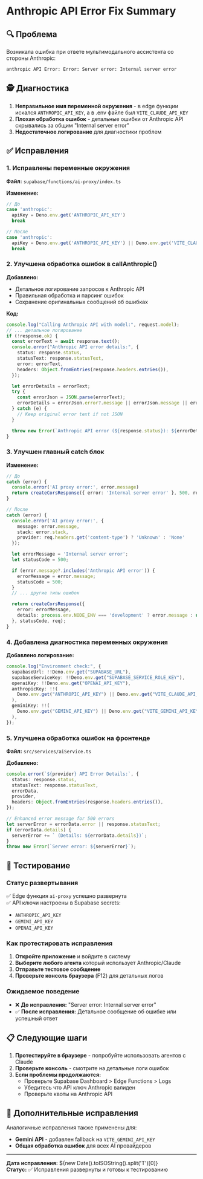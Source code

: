# Anthropic API Error Fix Summary

## 🔍 Проблема

Возникала ошибка при ответе мультимодального ассистента со стороны Anthropic:

```
anthropic API Error: Error: Server error: Internal server error
```

## 🕵️ Диагностика

1. **Неправильное имя переменной окружения** - в edge функции искался `ANTHROPIC_API_KEY`, а в .env файле был `VITE_CLAUDE_API_KEY`
2. **Плохая обработка ошибок** - детальные ошибки от Anthropic API скрывались за общим "Internal server error"
3. **Недостаточное логирование** для диагностики проблем

## ✅ Исправления

### 1. Исправлены переменные окружения

**Файл:** `supabase/functions/ai-proxy/index.ts`

**Изменение:**

```typescript
// До
case 'anthropic':
  apiKey = Deno.env.get('ANTHROPIC_API_KEY')
  break

// После
case 'anthropic':
  apiKey = Deno.env.get('ANTHROPIC_API_KEY') || Deno.env.get('VITE_CLAUDE_API_KEY')
  break
```

### 2. Улучшена обработка ошибок в callAnthropic()

**Добавлено:**

- Детальное логирование запросов к Anthropic API
- Правильная обработка и парсинг ошибок
- Сохранение оригинальных сообщений об ошибках

**Код:**

```typescript
console.log("Calling Anthropic API with model:", request.model);
// ... детальное логирование
if (!response.ok) {
  const errorText = await response.text();
  console.error("Anthropic API error details:", {
    status: response.status,
    statusText: response.statusText,
    error: errorText,
    headers: Object.fromEntries(response.headers.entries()),
  });

  let errorDetails = errorText;
  try {
    const errorJson = JSON.parse(errorText);
    errorDetails = errorJson.error?.message || errorJson.message || errorText;
  } catch (e) {
    // Keep original error text if not JSON
  }

  throw new Error(`Anthropic API error (${response.status}): ${errorDetails}`);
}
```

### 3. Улучшен главный catch блок

**Изменение:**

```typescript
// До
catch (error) {
  console.error('AI proxy error:', error.message)
  return createCorsResponse({ error: 'Internal server error' }, 500, req);
}

// После
catch (error) {
  console.error('AI proxy error:', {
    message: error.message,
    stack: error.stack,
    provider: req.headers.get('content-type') ? 'Unknown' : 'None'
  });

  let errorMessage = 'Internal server error';
  let statusCode = 500;

  if (error.message?.includes('Anthropic API error')) {
    errorMessage = error.message;
    statusCode = 500;
  }
  // ... другие типы ошибок

  return createCorsResponse({
    error: errorMessage,
    details: process.env.NODE_ENV === 'development' ? error.message : undefined
  }, statusCode, req);
}
```

### 4. Добавлена диагностика переменных окружения

**Добавлено логирование:**

```typescript
console.log("Environment check:", {
  supabaseUrl: !!Deno.env.get("SUPABASE_URL"),
  supabaseServiceKey: !!Deno.env.get("SUPABASE_SERVICE_ROLE_KEY"),
  openaiKey: !!Deno.env.get("OPENAI_API_KEY"),
  anthropicKey: !!(
    Deno.env.get("ANTHROPIC_API_KEY") || Deno.env.get("VITE_CLAUDE_API_KEY")
  ),
  geminiKey: !!(
    Deno.env.get("GEMINI_API_KEY") || Deno.env.get("VITE_GEMINI_API_KEY")
  ),
});
```

### 5. Улучшена обработка ошибок на фронтенде

**Файл:** `src/services/aiService.ts`

**Добавлено:**

```typescript
console.error(`${provider} API Error Details:`, {
  status: response.status,
  statusText: response.statusText,
  errorData,
  provider,
  headers: Object.fromEntries(response.headers.entries()),
});

// Enhanced error message for 500 errors
let serverError = errorData.error || response.statusText;
if (errorData.details) {
  serverError += ` (Details: ${errorData.details})`;
}
throw new Error(`Server error: ${serverError}`);
```

## 🧪 Тестирование

### Статус развертывания

✅ Edge функция `ai-proxy` успешно развернута  
✅ API ключи настроены в Supabase secrets:

- `ANTHROPIC_API_KEY`
- `GEMINI_API_KEY`
- `OPENAI_API_KEY`

### Как протестировать исправления

1. **Откройте приложение** и войдите в систему
2. **Выберите любого агента** который использует Anthropic/Claude
3. **Отправьте тестовое сообщение**
4. **Проверьте консоль браузера** (F12) для детальных логов

### Ожидаемое поведение

- ❌ **До исправления:** "Server error: Internal server error"
- ✅ **После исправления:** Детальное сообщение об ошибке или успешный ответ

## 📋 Следующие шаги

1. **Протестируйте в браузере** - попробуйте использовать агентов с Claude
2. **Проверьте консоль** - смотрите на детальные логи ошибок
3. **Если проблемы продолжаются:**
   - Проверьте Supabase Dashboard > Edge Functions > Logs
   - Убедитесь что API ключ Anthropic валиден
   - Проверьте квоты на Anthropic API

## 🔧 Дополнительные исправления

Аналогичные исправления также применены для:

- **Gemini API** - добавлен fallback на `VITE_GEMINI_API_KEY`
- **Общая обработка ошибок** для всех AI провайдеров

---

**Дата исправления:** ${new Date().toISOString().split('T')[0]}  
**Статус:** ✅ Исправления развернуты и готовы к тестированию
